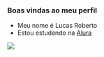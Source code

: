 ### Boas vindas ao meu perfil

- Meu nome é Lucas Roberto
- Estou estudando na [Alura](https://www.alura.com.br)

![](https://media1.tenor.com/m/0lcRtGPO8uAAAAAd/good.gif)
